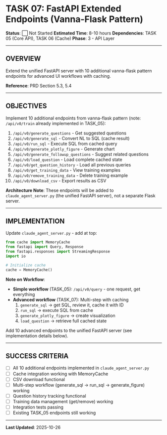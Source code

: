 # TASK 07: FastAPI Extended Endpoints (Vanna-Flask Pattern)

**Status**: ⬜ Not Started
**Estimated Time**: 8-10 hours
**Dependencies**: TASK 05 (Core API), TASK 06 (Cache)
**Phase**: 3 - API Layer

---

## OVERVIEW

Extend the unified FastAPI server with 10 additional vanna-flask pattern endpoints for advanced UI workflows with caching.

**Reference**: PRD Section 5.3, 5.4

---

## OBJECTIVES

Implement 10 additional endpoints from vanna-flask pattern (note: `/api/v0/train` already implemented in TASK_05):

1. `/api/v0/generate_questions` - Get suggested questions
2. `/api/v0/generate_sql` - Convert NL to SQL (cache result)
3. `/api/v0/run_sql` - Execute SQL from cached query
4. `/api/v0/generate_plotly_figure` - Generate chart
5. `/api/v0/generate_followup_questions` - Suggest related questions
6. `/api/v0/load_question` - Load complete cached state
7. `/api/v0/get_question_history` - Load all previous queries
8. `/api/v0/get_training_data` - View training examples
9. `/api/v0/remove_training_data` - Delete training example
10. `/api/v0/download_csv` - Export results as CSV

**Architecture Note**: These endpoints will be added to `claude_agent_server.py` (the unified FastAPI server), not a separate Flask server.

---

## IMPLEMENTATION

Update `claude_agent_server.py` - add at top:

```python
from cache import MemoryCache
from fastapi import Query, Response
from fastapi.responses import StreamingResponse
import io

# Initialize cache
cache = MemoryCache()
```

**Note on Workflow**:
- **Simple workflow** (TASK_05): `/api/v0/query` - one request, get everything
- **Advanced workflow** (TASK_07): Multi-step with caching
  1. `generate_sql` → get SQL, review it, cache it with ID
  2. `run_sql` → execute SQL from cache
  3. `generate_plotly_figure` → create visualization
  4. `load_question` → retrieve full cached state

Add 10 advanced endpoints to the unified FastAPI server (see implementation details below).

---

## SUCCESS CRITERIA

- [ ] All 10 additional endpoints implemented in `claude_agent_server.py`
- [ ] Cache integration working with MemoryCache
- [ ] CSV download functional
- [ ] Multi-step workflow (generate_sql → run_sql → generate_figure) working
- [ ] Question history tracking functional
- [ ] Training data management (get/remove) working
- [ ] Integration tests passing
- [ ] Existing TASK_05 endpoints still working

---

**Last Updated**: 2025-10-26
